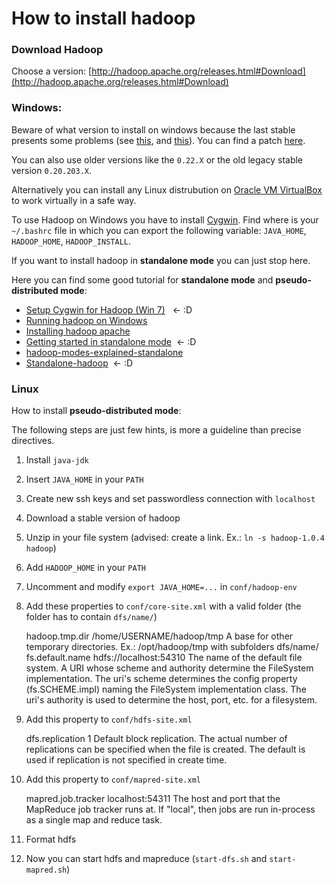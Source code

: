 How to install hadoop
=====================

### Download Hadoop

Choose a version: [http://hadoop.apache.org/releases.html#Download](http://hadoop.apache.org/releases.html#Download)

### Windows:

Beware of what version to install on windows because the last stable presents some problems (see [this](http://stackoverflow.com/questions/10509427/hadoop-in-windows), and [this](https://issues.apache.org/jira/browse/HADOOP-7682)). You can find a patch [here](https://github.com/congainc/patch-hadoop_7682-1.0.x-win).

You can also use older versions like the `0.22.X` or the old legacy stable version `0.20.203.X`.

Alternatively you can install any Linux distrubution on [Oracle VM VirtualBox](https://www.virtualbox.org/wiki/Downloads) to work virtually in a safe way.

To use Hadoop on Windows you have to install [Cygwin](http://www.cygwin.com/). Find where is your `~/.bashrc` file in which you can export the following variable: `JAVA_HOME`, `HADOOP_HOME`, `HADOOP_INSTALL`.

If you want to install hadoop in **standalone mode** you can just stop here.

Here you can find some good tutorial for **standalone mode** and **pseudo-distributed mode**:

* [Setup Cygwin for Hadoop (Win 7)](http://mukulcygwin.blogspot.it/)   ← :D
* [Running hadoop on Windows](http://hayesdavis.net/2008/06/14/running-hadoop-on-windows/)
* [Installing hadoop apache](http://www.oreillynet.com/pub/a/other-programming/excerpts/hadoop-tdg/installing-apache-hadoop.html)
* [Getting started in standalone mode](http://lintool.github.io/Cloud9/docs/content/start-standalone.html)  ← :D
* [hadoop-modes-explained-standalone](http://www.javacodegeeks.com/2012/01/hadoop-modes-explained-standalone.html)
* [Standalone-hadoop](https://github.com/jweese/thrax/wiki/Standalone-hadoop)  ← :D

### Linux

How to install **pseudo-distributed mode**:

The following steps are just few hints, is more a guideline than precise directives.

1) Install `java-jdk`

2) Insert `JAVA_HOME` in your `PATH`

3) Create new ssh keys and set passwordless connection with `localhost`

4) Download a stable version of hadoop

5) Unzip in your file system (advised: create a link. Ex.: `ln -s hadoop-1.0.4 hadoop`)

6) Add `HADOOP_HOME` in your `PATH`

7) Uncomment and modify `export JAVA_HOME=...` in `conf/hadoop-env`

8) Add these properties to `conf/core-site.xml` with a valid folder (the folder has to contain `dfs/name/`)

    <property>
    <name>hadoop.tmp.dir</name>
	  <value>/home/USERNAME/hadoop/tmp</value>
	  <description>A base for other temporary directories. 
	  	Ex.: /opt/hadoop/tmp with subfolders dfs/name/</description>
	</property>
	
	<property>
	  <name>fs.default.name</name>
	  <value>hdfs://localhost:54310</value>
	  <description>The name of the default file system.  A URI whose
	  scheme and authority determine the FileSystem implementation.  The
	  uri's scheme determines the config property (fs.SCHEME.impl) naming
	  the FileSystem implementation class.  The uri's authority is used to
	  determine the host, port, etc. for a filesystem.</description>
	</property>
  
9) Add this property to `conf/hdfs-site.xml`

      <property>
	  <name>dfs.replication</name>
	  <value>1</value>
	  <description>Default block replication.
	  The actual number of replications can be specified when the file is created.
	  The default is used if replication is not specified in create time.
	  </description>
	</property>
  
10) Add this property to `conf/mapred-site.xml`
 
  	<property>
	  <name>mapred.job.tracker</name>
	  <value>localhost:54311</value>
	  <description>The host and port that the MapReduce job tracker runs
	  at.  If "local", then jobs are run in-process as a single map
	  and reduce task.
	  </description>
	</property>

11) Format hdfs

12) Now you can start hdfs and mapreduce (`start-dfs.sh` and `start-mapred.sh`)
